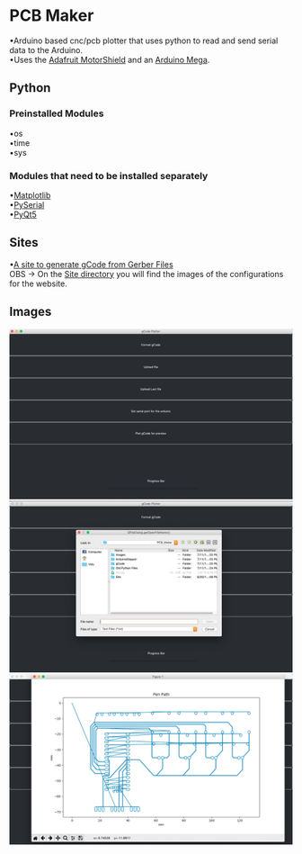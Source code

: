 # PCB Maker
•Arduino based cnc/pcb plotter that uses python to read and send serial data to the Arduino.<br/>
•Uses the [Adafruit MotorShield](https://learn.adafruit.com/adafruit-motor-shield-v2-for-arduino) and an [Arduino Mega](https://store.arduino.cc/usa/mega-2560-r3).<br/>


## Python

### Preinstalled Modules
•os<br/>
•time<br/>
•sys<br/>

### Modules that need to be installed separately
•[Matplotlib](https://pypi.org/project/matplotlib/)<br/>
•[PySerial](https://pypi.org/project/pyserial/)<br/>
•[PyQt5](https://pypi.org/project/PyQt5/)<br/>

## Sites
•[A site to generate gCode from Gerber Files](https://carbide3d.com/apps/pcb/)<br/>
OBS -> On the [Site directory](https://github.com/Pedro4064/PCB_Maker/tree/master/Site) you will find the images of the configurations for the website.

## Images
![Main GUI](https://github.com/Pedro4064/PCB_Maker/blob/master/Images/Main.png?raw=true)
![File Picker](https://github.com/Pedro4064/PCB_Maker/blob/master/Images/FilePicker.png?raw=true)
![Matplotlib gCode Plot](https://github.com/Pedro4064/PCB_Maker/blob/master/Images/PenPath.png?raw=true)
